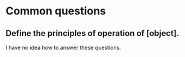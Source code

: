 Common questions
================

Define the principles of operation of [object].
-----------------------------------------------

I have no idea how to answer these questions.
